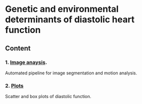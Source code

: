 # Genetic and environmental determinants of diastolic heart function

## Content

### 1. [Image anaysis](https://github.com/baiwenjia/ukbb_cardiac). 
Automated pipeline for image segmentation and motion analysis.

### 2. [Plots](https://github.com/ImperialCollegeLondon/diastolic_genetics/tree/master/plots)
Scatter and box plots of diastolic function.
